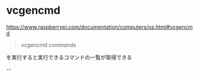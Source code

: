 # vcgencmd


https://www.raspberrypi.com/documentation/computers/os.html#vcgencmd


> vcgencmd commands

を実行すると実行できるコマンドの一覧が取得できる



--


